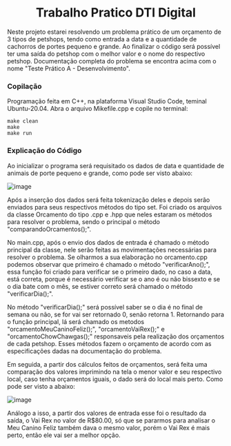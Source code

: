 <h1 align="center">Trabalho Pratico DTI Digital</h1>
Neste projeto estarei resolvendo um problema prático de um orçamento de 3 tipos de petshops, tendo como entrada a data e a quantidade de cachorros de portes pequeno e grande. Ao finalizar o código será possível ter uma saída do petshop com o melhor valor e o nome do respectivo petshop. Documentação completa do problema se encontra acima com o nome "Teste Prático A - Desenvolvimento".

### Copilação

Programação feita em C++, na plataforma Visual Studio Code, teminal Ubuntu-20.04. Abra o arquivo Mikefile.cpp e copile no terminal:
	
    make clean
    make
    make run

### Explicação do Código

Ao inicializar o programa será requisitado os dados de data e quantidade de animais de porte pequeno e grande, como pode ser visto abaixo: 

![image](https://user-images.githubusercontent.com/84408875/170807132-3029fdd1-4102-432b-8ca3-9543f2bacd6c.png)

Após a inserção dos dados será feita tokenização deles e depois serão enviados para seus respectivos métodos do tipo set. Foi criado os arquivos da classe Orcamento do tipo .cpp e .hpp que neles estaram os métodos para resolver o problema, sendo o principal o método "comparandoOrcamentos();".

No main.cpp, após o envio dos dados de entrada é chamado o método principal da classe, nele serão feitas as movimentações necessárias para resolver o problema. Se olharmos a sua elaboração no orcamento.cpp podemos observar que primeiro é chamado o método "verificarAno();", essa função foi criado para verificar se o primeiro dado, no caso a data, está correta, porque é necessário verificar se o ano é ou não bissexto e se o dia bate com o mês, se estiver correto será chamado o método "verificarDia();".

No método "verificarDia();" será possível saber se o dia é no final de semana ou não, se for vai ser retornado 0, senão retorna 1. Retornando para o função principal, lá será chamado os metodos "orcamentoMeuCaninoFeliz();", "orcamentoVaiRex();" e "orcamentoChowChawgas();" responsaveis pela realização dos orçamentos de cada petshop. Esses métodos fazem o orçamento de acordo com as especificações dadas na documentação do problema.

Em seguida, a partir dos cálculos feitos de orçamentos, será feita uma comparação dos valores imprimindo na tela o menor valor e seu respectivo local, caso tenha orçamentos iguais, o dado será do local mais perto. Como pode ser visto a abaixo:

![image](https://user-images.githubusercontent.com/84408875/170808434-aec60e82-d186-4eb0-ba23-53a71accb9cd.png)

Análogo a isso, a partir dos valores de entrada esse foi o resultado da saída, o Vai Rex no valor de R$80.00, só que se pararmos para analisar o Meu Canino Feliz também dava o mesmo valor, porém o Vai Rex é mais perto, então ele vai ser a melhor opção.
